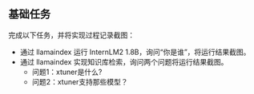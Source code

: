 ## 基础任务
完成以下任务，并将实现过程记录截图：
- 通过 llamaindex 运行 InternLM2 1.8B，询问“你是谁”，将运行结果截图。
- 通过 llamaindex 实现知识库检索，询问两个问题将运行结果截图。
  - 问题1：xtuner是什么?
  - 问题2：xtuner支持那些模型？
